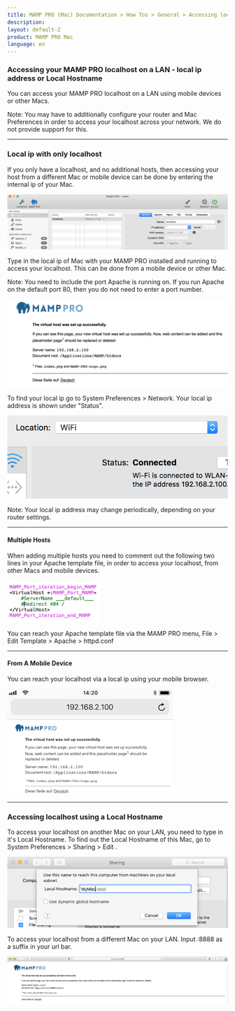 ```yaml
---
title: MAMP PRO (Mac) Documentation > How Tos > General > Accessing localhost on a LAN
description: 
layout: default-2
product: MAMP PRO Mac
language: en
---
```


### Accessing your MAMP PRO localhost on a LAN - local ip address or Local Hostname

You can access your MAMP PRO localhost on a LAN using mobile devices or other Macs.

<div class="alert" role="alert">
Note: You may have to additionally configure your router and Mac Preferences in order to access your localhost across your network. We do not provide support for this.
</div>

---

### Local ip with only localhost

If you only have a localhost, and no additional hosts, then accessing your host from a different Mac or mobile device can be done by entering the internal ip of your Mac. 

![MAMP](/en/MAMP-PRO-Mac/How-Tos/General/AccessingOnLAN/localhost.png)

Type in the local ip of Mac with your MAMP PRO installed and running to access your localhost. This can be done from a mobile device or other Mac. 

<div class="alert" role="alert">
Note: You need to include the port Apache is running on. If you run Apache on the default port 80, then you do not need to enter a port number.
</div>

![MAMP](/en/MAMP-PRO-Mac/How-Tos/General/AccessingOnLAN/host.png)

To find your local ip go to System Preferences > Network. Your local ip address is shown under "Status". 

![MAMP](/en/MAMP-PRO-Mac/How-Tos/General/AccessingOnLAN/ip.png)

<div class="alert" role="alert">
Note: Your local ip address may change periodically, depending on your router settings. 
</div>

---

#### Multiple Hosts

When adding multiple hosts you need to comment out the following two lines in your Apache template file, in order to access your localhost, from other Macs and mobile devices. 

![MAMP](/en/MAMP-PRO-Mac/How-Tos/General/AccessingOnLAN/template.png)

You can reach your Apache template file via the MAMP PRO menu, File > Edit Template > Apache > httpd.conf

---

#### From A Mobile Device

You can reach your localhost via a local ip using your mobile browser.

![MAMP](/en/MAMP-PRO-Mac/How-Tos/General/AccessingOnLAN/mobile.png)

---

### Accessing localhost using a Local Hostname

To access your localhost on another Mac on your LAN, you need to type in it's Local Hostname. To find out the Local Hostname of this Mac, go to System Preferences > Sharing > Edit .

![MAMP](/en/MAMP-PRO-Mac/How-Tos/General/AccessingOnLAN/LocalHostName.png)

To access your localhost from a different Mac on your LAN. Input :8888 as a suffix in your url bar.

![MAMP](/en/MAMP-PRO-Mac/How-Tos/General/AccessingOnLAN/LocalHostPage.png)

